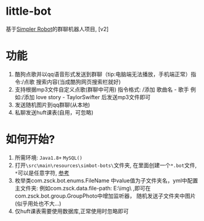 # little-bot
基于[Simpler Robot](https://github.com/ForteScarlet/simpler-robot/tree/v2-dev)的群聊机器人项目, [v2]
# 功能
1. 酷狗点歌并以qq语音形式发送到群聊（tip:电脑端无法播放，手机端正常）指令:/点歌 搜索内容(当成酷狗网页搜索栏就好)
2. 支持根据mp3文件自定义点歌(群聊中可用)    指令格式: /添加 歌曲名 - 歌手 例如:/添加 love story - TaylorSwifter 后发送mp3文件即可
3. 发送随机图片到qq群聊(从本地)
4. 私聊发送huft课表(自用，可忽略)

# 如何开始?
1. 所需环境: `Java1.8+`  `MySQL()`
2. 打开`\src\main\resources\simbot-bots\`文件夹, 在里面创建一个`*.bot`文件, `*`可以是任意字符, [参考](https://www.yuque.com/simpler-robot/simpler-robot-doc/fk6o3e#iUKbX)
3. 枚举类com.zsck.bot.enums.FileName 中value值为子文件夹名，yml中配置主文件夹: 例如com.zsck.data.file-path: E:\img\ ,即可在com.zsck.bot.group.GroupPhoto中增加监听器，
   随机发送子文件夹中图片(似乎用处也不大...)
4. 仅huft课表需要使用数据库,正常使用时忽略即可
